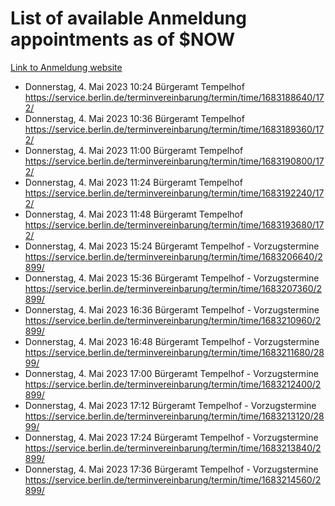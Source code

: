 # List of available Anmeldung appointments as of $NOW
[Link to Anmeldung website](https://service.berlin.de/terminvereinbarung/termin/tag.php?termin=1&anliegen[]=120686&dienstleisterlist=122210,122217,327316,122219,327312,122227,327314,122231,327346,122243,327348,122254,122252,329742,122260,329745,122262,329748,122271,327278,122273,327274,122277,327276,330436,122280,327294,122282,327290,122284,327292,122291,327270,122285,327266,122286,327264,122296,327268,150230,329760,122297,327286,122294,327284,122312,329763,122314,329775,122304,327330,122311,327334,122309,327332,317869,122281,327352,122279,329772,122283,122276,327324,122274,327326,122267,329766,122246,327318,122251,327320,122257,327322,122208,327298,122226,327300&herkunft=http%3A%2F%2Fservice.berlin.de%2Fdienstleistung%2F120686%2F)
- Donnerstag, 4. Mai 2023 10:24 Bürgeramt Tempelhof https://service.berlin.de/terminvereinbarung/termin/time/1683188640/172/
- Donnerstag, 4. Mai 2023 10:36 Bürgeramt Tempelhof https://service.berlin.de/terminvereinbarung/termin/time/1683189360/172/
- Donnerstag, 4. Mai 2023 11:00 Bürgeramt Tempelhof https://service.berlin.de/terminvereinbarung/termin/time/1683190800/172/
- Donnerstag, 4. Mai 2023 11:24 Bürgeramt Tempelhof https://service.berlin.de/terminvereinbarung/termin/time/1683192240/172/
- Donnerstag, 4. Mai 2023 11:48 Bürgeramt Tempelhof https://service.berlin.de/terminvereinbarung/termin/time/1683193680/172/
- Donnerstag, 4. Mai 2023 15:24 Bürgeramt Tempelhof - Vorzugstermine https://service.berlin.de/terminvereinbarung/termin/time/1683206640/2899/
- Donnerstag, 4. Mai 2023 15:36 Bürgeramt Tempelhof - Vorzugstermine https://service.berlin.de/terminvereinbarung/termin/time/1683207360/2899/
- Donnerstag, 4. Mai 2023 16:36 Bürgeramt Tempelhof - Vorzugstermine https://service.berlin.de/terminvereinbarung/termin/time/1683210960/2899/
- Donnerstag, 4. Mai 2023 16:48 Bürgeramt Tempelhof - Vorzugstermine https://service.berlin.de/terminvereinbarung/termin/time/1683211680/2899/
- Donnerstag, 4. Mai 2023 17:00 Bürgeramt Tempelhof - Vorzugstermine https://service.berlin.de/terminvereinbarung/termin/time/1683212400/2899/
- Donnerstag, 4. Mai 2023 17:12 Bürgeramt Tempelhof - Vorzugstermine https://service.berlin.de/terminvereinbarung/termin/time/1683213120/2899/
- Donnerstag, 4. Mai 2023 17:24 Bürgeramt Tempelhof - Vorzugstermine https://service.berlin.de/terminvereinbarung/termin/time/1683213840/2899/
- Donnerstag, 4. Mai 2023 17:36 Bürgeramt Tempelhof - Vorzugstermine https://service.berlin.de/terminvereinbarung/termin/time/1683214560/2899/
